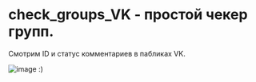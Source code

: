 # check_groups_VK - простой чекер групп.
Смотрим ID и статус комментариев в пабликах VK.

![image](https://github.com/selajuf/check_groups_VK/assets/88133431/b74ed8cd-091e-4745-9f64-38773199bc00) :)

